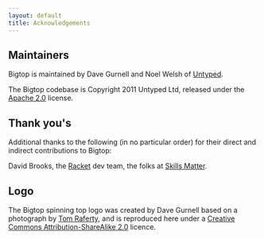```yaml
---
layout: default
title: Acknowledgements
---
```


Maintainers
-----------

Bigtop is maintained by Dave Gurnell and Noel Welsh of [Untyped].

The Bigtop codebase is Copyright 2011 Untyped Ltd, released under the [Apache 2.0] license. 

Thank you's
-----------

Additional thanks to the following (in no particular order) for their direct and indirect contributions to Bigtop:

David Brooks, the [Racket] dev team, the folks at [Skills Matter].

Logo
----

The Bigtop spinning top logo was created by Dave Gurnell based on a photograph by [Tom Raferty], and is reproduced here under a [Creative Commons Attribution-ShareAlike 2.0][CC-BY-SA-20] licence.

[Untyped]: http://untyped.com
[Apache 2.0]: http://www.apache.org/licenses/LICENSE-2.0

[Racket]: http://racket-lang.org
[Skills Matter]: http://skillsmatter.com

[Tom Raferty]: http://www.flickr.com/photos/traftery/5749568477/
[CC-BY-SA-20]: http://creativecommons.org/licenses/by-sa/2.0/deed.en_GB